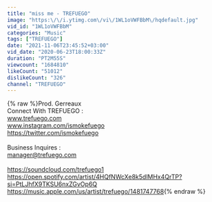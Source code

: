```yaml
---
title: "miss me - TREFUEGO"
image: "https:\/\/i.ytimg.com\/vi\/1WL1oVWFBbM\/hqdefault.jpg"
vid_id: "1WL1oVWFBbM"
categories: "Music"
tags: ["TREFUEGO"]
date: "2021-11-06T23:45:52+03:00"
vid_date: "2020-06-23T18:00:33Z"
duration: "PT2M55S"
viewcount: "1684810"
likeCount: "51012"
dislikeCount: "326"
channel: "TREFUEGO"
---
```

{% raw %}Prod. Gerreaux<br />Connect With TREFUEGO :<br />www.trefuego.com<br />www.instagram.com/ismokefuego<br /><a rel="nofollow" target="blank" href="https://twitter.com/ismokefuego">https://twitter.com/ismokefuego</a><br /><br />Business Inquires :<br />manager@trefuego.com<br /><br /><a rel="nofollow" target="blank" href="https://soundcloud.com/trefuego1">https://soundcloud.com/trefuego1</a><br /><a rel="nofollow" target="blank" href="https://open.spotify.com/artist/4HQfNWcXe8k5dlMHx4QrTP?si=PtLJhfX9TKSU6nxZGvOp6Q">https://open.spotify.com/artist/4HQfNWcXe8k5dlMHx4QrTP?si=PtLJhfX9TKSU6nxZGvOp6Q</a><br /><a rel="nofollow" target="blank" href="https://music.apple.com/us/artist/trefuego/1481747768">https://music.apple.com/us/artist/trefuego/1481747768</a>{% endraw %}
